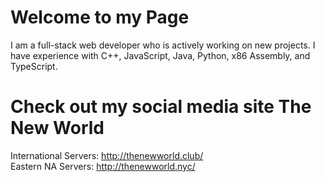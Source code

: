 # Welcome to my Page
I am a full-stack web developer who is actively working on new projects.
I have experience with C++, JavaScript, Java, Python, x86 Assembly, and TypeScript.  

# Check out my social media site The New World
International Servers: http://thenewworld.club/  
Eastern NA Servers: http://thenewworld.nyc/
